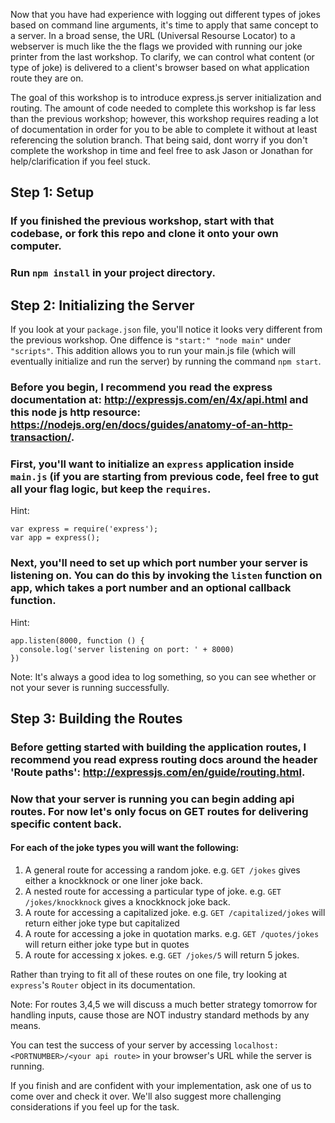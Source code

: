 
Now that you have had experience with logging out different types of jokes based on command line arguments, it's time to apply that same concept to a server. In a broad sense, the URL (Universal Resourse Locator) to a webserver is much like the the flags we provided with running our joke printer from the last workshop. To clarify, we can control what content (or type of joke) is delivered to a client's browser based on what application route they are on.

The goal of this workshop is to introduce express.js server initialization and routing. The amount of code needed to complete this workshop is far less than the previous workshop; however, this workshop requires reading a lot of documentation in order for you to be able to complete it without at least referencing the solution branch. That being said, dont worry if you don't complete the workshop in time and feel free to ask Jason or Jonathan for help/clarification if you feel stuck.

## Step 1: Setup

### If you finished the previous workshop, start with that codebase, or fork this repo and clone it onto your own computer.

### Run `npm install` in your project directory.

## Step 2: Initializing the Server

If you look at your `package.json` file, you'll notice it looks very different from the previous workshop. One diffence is `"start:" "node main"` under `"scripts"`. This addition allows you to run your main.js file (which will eventually initialize and run the server) by running the command `npm start`.

### Before you begin, I recommend you read the express documentation at: http://expressjs.com/en/4x/api.html and this node js http resource: https://nodejs.org/en/docs/guides/anatomy-of-an-http-transaction/.

### First, you'll want to initialize an `express` application inside `main.js` (if you are starting from previous code, feel free to gut all your flag logic, but keep the `requires`.

Hint:
~~~
var express = require('express');
var app = express();
~~~

### Next, you'll need to set up which port number your server is listening on. You can do this by invoking the `listen` function on app, which takes a port number and an optional callback function.

Hint:
~~~
app.listen(8000, function () {
  console.log('server listening on port: ' + 8000)
})
~~~

Note: It's always a good idea to log something, so you can see whether or not your sever is running successfully.

## Step 3: Building the Routes

### Before getting started with building the application routes, I recommend you read express routing docs around the header 'Route paths': http://expressjs.com/en/guide/routing.html.

### Now that your server is running you can begin adding api routes. For now let's only focus on GET routes for delivering specific content back.

#### For each of the joke types you will want the following:

1. A general route for accessing a random joke. e.g. `GET /jokes` gives either a knockknock or one liner joke back.
2. A nested route for accessing a particular type of joke. e.g. `GET /jokes/knockknock` gives a knockknock joke back.
3. A route for accessing a capitalized joke. e.g. `GET /capitalized/jokes` will return either joke type but capitalized
4. A route for accessing a joke in quotation marks. e.g. `GET /quotes/jokes` will return either joke type but in quotes
5. A route for accessing x jokes. e.g. `GET /jokes/5` will return 5 jokes.

Rather than trying to fit all of these routes on one file, try looking at `express`'s `Router` object in its documentation.

Note: For routes 3,4,5 we will discuss a much better strategy tomorrow for handling inputs, cause those are NOT industry standard methods by any means.

You can test the success of your server by accessing `localhost:<PORTNUMBER>/<your api route>` in your browser's URL while the server is running.

If you finish and are confident with your implementation, ask one of us to come over and check it over. We'll also suggest more challenging considerations if you feel up for the task.
